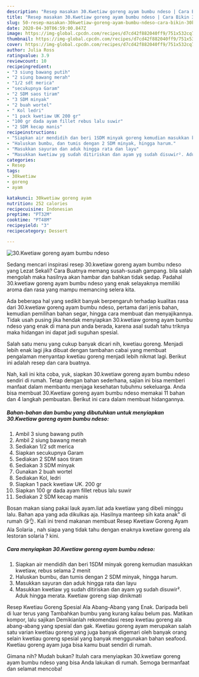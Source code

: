 ```yaml
---
description: "Resep masakan 30.Kwetiaw goreng ayam bumbu ndeso | Cara Bikin 30.Kwetiaw goreng ayam bumbu ndeso Yang Bisa Manjain Lidah"
title: "Resep masakan 30.Kwetiaw goreng ayam bumbu ndeso | Cara Bikin 30.Kwetiaw goreng ayam bumbu ndeso Yang Bisa Manjain Lidah"
slug: 50-resep-masakan-30kwetiaw-goreng-ayam-bumbu-ndeso-cara-bikin-30kwetiaw-goreng-ayam-bumbu-ndeso-yang-bisa-manjain-lidah
date: 2020-04-30T06:59:00.847Z
image: https://img-global.cpcdn.com/recipes/d7cd42f882040ff9/751x532cq70/30kwetiaw-goreng-ayam-bumbu-ndeso-foto-resep-utama.jpg
thumbnail: https://img-global.cpcdn.com/recipes/d7cd42f882040ff9/751x532cq70/30kwetiaw-goreng-ayam-bumbu-ndeso-foto-resep-utama.jpg
cover: https://img-global.cpcdn.com/recipes/d7cd42f882040ff9/751x532cq70/30kwetiaw-goreng-ayam-bumbu-ndeso-foto-resep-utama.jpg
author: Julia Ross
ratingvalue: 3.9
reviewcount: 10
recipeingredient:
- "3 siung bawang putih"
- "2 siung bawang merah"
- "1/2 sdt merica"
- "secukupnya Garam"
- "2 SDM saos tiram"
- "3 SDM minyak"
- "2 buah wortel"
- " Kol ledri"
- "1 pack kwetiaw UK 200 gr"
- "100 gr dada ayam fillet rebus lalu suwir"
- "2 SDM kecap manis"
recipeinstructions:
- "Siapkan air mendidih dan beri 1SDM minyak goreng kemudian masukkan kwetiaw, rebus selama 2 menit"
- "Haluskan bumbu, dan tumis dengan 2 SDM minyak, hingga harum."
- "Masukkan sayuran dan aduk hingga rata dan layu"
- "Masukkan kwetiaw yg sudah ditiriskan dan ayam yg sudah disuwir². Aduk hingga merata. Kwetiaw goreng siap dinikmati"
categories:
- Resep
tags:
- 30kwetiaw
- goreng
- ayam

katakunci: 30kwetiaw goreng ayam 
nutrition: 252 calories
recipecuisine: Indonesian
preptime: "PT32M"
cooktime: "PT48M"
recipeyield: "3"
recipecategory: Dessert

---
```



![30.Kwetiaw goreng ayam bumbu ndeso](https://img-global.cpcdn.com/recipes/d7cd42f882040ff9/751x532cq70/30kwetiaw-goreng-ayam-bumbu-ndeso-foto-resep-utama.jpg)

Sedang mencari inspirasi resep 30.kwetiaw goreng ayam bumbu ndeso yang Lezat Sekali? Cara Buatnya memang susah-susah gampang. bila salah mengolah maka hasilnya akan hambar dan bahkan tidak sedap. Padahal 30.kwetiaw goreng ayam bumbu ndeso yang enak selayaknya memiliki aroma dan rasa yang mampu memancing selera kita.

Ada beberapa hal yang sedikit banyak berpengaruh terhadap kualitas rasa dari 30.kwetiaw goreng ayam bumbu ndeso, pertama dari jenis bahan, kemudian pemilihan bahan segar, hingga cara membuat dan menyajikannya. Tidak usah pusing jika hendak menyiapkan 30.kwetiaw goreng ayam bumbu ndeso yang enak di mana pun anda berada, karena asal sudah tahu triknya maka hidangan ini dapat jadi suguhan spesial.

Salah satu menu yang cukup banyak dicari nih, kwetiau goreng. Menjadi lebih enak lagi jika dibuat dengan tambahan cabai yang membuat pengalaman menyantap kwetiau goreng menjadi lebih nikmat lagi. Berikut ini adalah resep dan cara buatnya.


Nah, kali ini kita coba, yuk, siapkan 30.kwetiaw goreng ayam bumbu ndeso sendiri di rumah. Tetap dengan bahan sederhana, sajian ini bisa memberi manfaat dalam membantu menjaga kesehatan tubuhmu sekeluarga. Anda bisa membuat 30.Kwetiaw goreng ayam bumbu ndeso memakai 11 bahan dan 4 langkah pembuatan. Berikut ini cara dalam membuat hidangannya.

<!--inarticleads1-->

##### Bahan-bahan dan bumbu yang dibutuhkan untuk menyiapkan 30.Kwetiaw goreng ayam bumbu ndeso:

1. Ambil 3 siung bawang putih
1. Ambil 2 siung bawang merah
1. Sediakan 1/2 sdt merica
1. Siapkan secukupnya Garam
1. Sediakan 2 SDM saos tiram
1. Sediakan 3 SDM minyak
1. Gunakan 2 buah wortel
1. Sediakan  Kol, ledri
1. Siapkan 1 pack kwetiaw UK. 200 gr
1. Siapkan 100 gr dada ayam fillet rebus lalu suwir
1. Sediakan 2 SDM kecap manis


Bosan makan siang pakai lauk ayam.liat ada kwetiaw yang dibeli minggu lalu. Bahan apa yang ada dikulkas aja. Hasilnya manteep sih kata anak&#34; di rumah 😘👌. Kali ini trend makanan membuat Resep Kwetiaw Goreng Ayam Ala Solaria , nah siapa yang tidak tahu dengan enaknya kwetiaw goreng ala lestoran solaria ? kini. 

<!--inarticleads2-->

##### Cara menyiapkan 30.Kwetiaw goreng ayam bumbu ndeso:

1. Siapkan air mendidih dan beri 1SDM minyak goreng kemudian masukkan kwetiaw, rebus selama 2 menit
1. Haluskan bumbu, dan tumis dengan 2 SDM minyak, hingga harum.
1. Masukkan sayuran dan aduk hingga rata dan layu
1. Masukkan kwetiaw yg sudah ditiriskan dan ayam yg sudah disuwir². Aduk hingga merata. Kwetiaw goreng siap dinikmati


Resep Kwetiau Goreng Spesial Ala Abang-Abang yang Enak. Daripada beli di luar terus yang Tambahkan bumbu yang kurang kalau belum pas. Matikan kompor, lalu sajikan Demikianlah rekomendasi resep kwetiau goreng ala abang-abang yang spesial dan gak. Kwetiau goreng ayam merupakan salah satu varian kwetiau goreng yang juga banyak digemari oleh banyak orang selain kwetiau goreng spesial yang banyak menggunakan bahan seafood. Kwetiau goreng ayam juga bisa kamu buat sendiri di rumah. 

Gimana nih? Mudah bukan? Itulah cara menyiapkan 30.kwetiaw goreng ayam bumbu ndeso yang bisa Anda lakukan di rumah. Semoga bermanfaat dan selamat mencoba!
